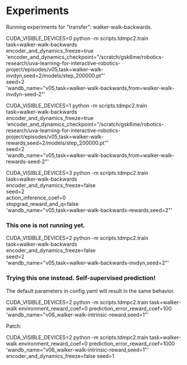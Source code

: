 # Experiments

Running experiments for "transfer": walker-walk-backwards.

CUDA_VISIBLE_DEVICES=0 python -m scripts.tdmpc2.train \
    task=walker-walk-backwards \
    encoder_and_dynamics_freeze=true \
    'encoder_and_dynamics_checkpoint="/scratch/gsk6me/robotics-research/uva-learning-for-interactive-robotics-project/episodes/v05,task=walker-walk-invdyn,seed=2/models/step_200000.pt"' \
		seed=2 \
    'wandb_name="v05,task=walker-walk-backwards,from=walker-walk-invdyn-seed-2"'

CUDA_VISIBLE_DEVICES=1 python -m scripts.tdmpc2.train \
    task=walker-walk-backwards \
    encoder_and_dynamics_freeze=true \
    'encoder_and_dynamics_checkpoint="/scratch/gsk6me/robotics-research/uva-learning-for-interactive-robotics-project/episodes/v05,task=walker-walk-rewards,seed=2/models/step_200000.pt"' \
		seed=2 \
    'wandb_name="v05,task=walker-walk-backwards,from=walker-walk-rewards-seed-2"'


CUDA_VISIBLE_DEVICES=3 python -m scripts.tdmpc2.train \
    task=walker-walk-backwards \
    encoder_and_dynamics_freeze=false \
		seed=2 \
    action_inference_coef=0 \
    stopgrad_reward_and_q=false \
    'wandb_name="v05,task=walker-walk-backwards-rewards,seed=2"'

### This one is not running yet.
CUDA_VISIBLE_DEVICES=2 python -m scripts.tdmpc2.train \
    task=walker-walk-backwards \
    encoder_and_dynamics_freeze=false \
		seed=2 \
    'wandb_name="v05,task=walker-walk-backwards-invdyn,seed=2"'

### Trying this one instead. Self-supervised prediction!

The default parameters in config.yaml will result in the same behavior.

CUDA_VISIBLE_DEVICES=2 python -m scripts.tdmpc2.train task=walker-walk environment_reward_coef=0 prediction_error_reward_coef=100 'wandb_name="v06_walker-walk-intrinsic-reward,seed=1"'

Patch:

CUDA_VISIBLE_DEVICES=2 python -m scripts.tdmpc2.train task=walker-walk environment_reward_coef=0 prediction_error_reward_coef=1000 'wandb_name="v06_walker-walk-intrinsic-reward,seed=1"' encoder_and_dynamics_freeze=false seed=1
